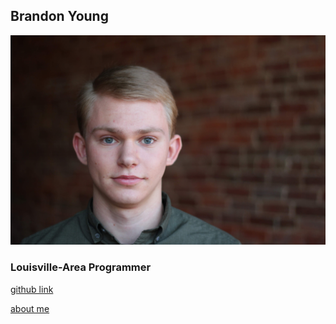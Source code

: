 ## Brandon Young

![profile-img](.\assets\profile.JPG)

### Louisville-Area Programmer

[github link](https://github.com/LittleKross47/)

[about me](/aboutMe)
